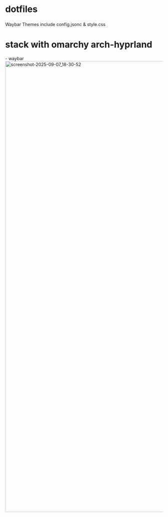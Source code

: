 <h1 align="left">dotfiles</h1>

###

<p align="left">Waybar Themes include config.jsonc & style.css</p>

<h1 align="left">stack with omarchy arch-hyprland</h1>
- waybar
<img width="2560" height="1440" alt="screenshot-2025-09-07_18-30-52" src="https://github.com/user-attachments/assets/bfb69502-d256-4796-8d3a-61712f14e3bf" />

